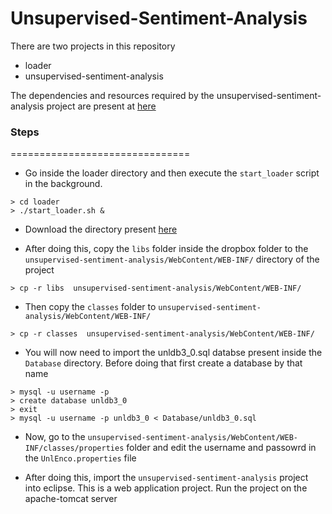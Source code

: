 Unsupervised-Sentiment-Analysis
===============================
There are two projects in this repository
* loader
* unsupervised-sentiment-analysis

The dependencies and resources required by the unsupervised-sentiment-analysis project are present at [here](https://www.dropbox.com/sh/hh80s8sp22ngl64/AABEBLILA8u-PkTi7h_tx-Dwa)

### Steps
===============================

* Go inside the loader directory and then execute the `start_loader` script in the background.

```
> cd loader
> ./start_loader.sh &
```

* Download the directory present [here](https://www.dropbox.com/sh/hh80s8sp22ngl64/AABEBLILA8u-PkTi7h_tx-Dwa)

* After doing this, copy the `libs` folder inside the dropbox folder to the `unsupervised-sentiment-analysis/WebContent/WEB-INF/` directory of the project

```
> cp -r libs  unsupervised-sentiment-analysis/WebContent/WEB-INF/
```

* Then copy the `classes` folder to `unsupervised-sentiment-analysis/WebContent/WEB-INF/`

```
> cp -r classes  unsupervised-sentiment-analysis/WebContent/WEB-INF/
```

* You will now need to import the unldb3_0.sql databse present inside the `Database` directory. Before doing that first create a database by that name

```
> mysql -u username -p
> create database unldb3_0
> exit
> mysql -u username -p unldb3_0 < Database/unldb3_0.sql
```

* Now, go to the `unsupervised-sentiment-analysis/WebContent/WEB-INF/classes/properties` folder and edit the username and passowrd in the `UnlEnco.properties` file

* After doing this, import the `unsupervised-sentiment-analysis` project into eclipse. This is a web application project. Run the project on the apache-tomcat server
